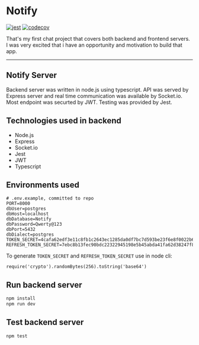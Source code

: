 # Notify
[![jest](https://jestjs.io/img/jest-badge.svg)](https://github.com/facebook/jest)
[![codecov](https://codecov.io/gh/Asvarox93/notify/branch/main/graph/badge.svg?token=MTZ0Z3MB2T)](https://codecov.io/gh/Asvarox93/notify)

That's my first chat project that covers both backend and frontend servers.
I was very excited that i have an opportunity and motivation to build that app.

***

## Notify Server

Backend server was written in node.js using typescript. API was served by Express server and real time communication was available by Socket.io. Most endpoint was securted by JWT. Testing was provided by Jest.

## Technologies used in backend

- Node.js
- Express
- Socket.io
- Jest
- JWT
- Typescript

## Environments used

```dosini
# .env.example, committed to repo
PORT=8000
dbUser=postgres
dbHost=localhost
dbDatabase=Notify
dbPassword=Qwerty@123
dbPort=5432
dbDialect=postgres
TOKEN_SECRET=4cafa62edf3e11c8fb1c2643ec1285da0df7bc7d593be23f6e8f0022b692bde1231
REFRESH_TOKEN_SECRET=7ebc8b13fec90bdc22322945198e5b45abda41fa62d38247f8f0fce866
```

To generate `TOKEN_SECRET` and `REFRESH_TOKEN_SECRET` use in node cli:

```node
require('crypto').randomBytes(256).toString('base64')
```

## Run backend server

```bash
npm install
npm run dev
```

## Test backend server

```bash
npm test
```

